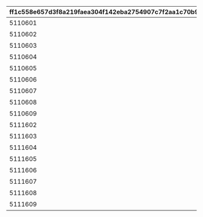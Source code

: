 |ff1c558e657d3f8a219faea304f142eba2754907c7f2aa1c70b9aa3731e32c41|e8b39af288b53a52e49d7c3b85428595514eac1fe8fe8a93c50bdd7a18ea230d|a6370a5cc68e4ab3a41b95eb9fe0b5c93e3bec16200eec764fb3c7226bff88f2|7277022851e530aba016bd7f452a1484e5ac52166af68e89c5040dc94a40a62d|18af965b37511ff5eaa63f3b4ecd35de2d6dc4994db2fd66727ff9ee7106d36a|f90d7b2986fe803a8a1d45dcf6383515130a3401250f17ff8421bbf295357663|1707c63faa07d5db3040c7f6be1f1faa4f5ed65a6c98442c1c69dc16e32da3b0|d82ecc8bb55e83c46c9a2536b6f50abbbc4579944b7c2d501ea92e7c5b5dfaf4|df2151d04aecf8af2f6e7ecb1610b5d35ee26ff2d474e74e29198376605bd5a4|caa63ceb0e6e2c6aeb5b1da5bbd099a925a7a970dbc8c486cdba748f1c282dc9|
| --- | --- | --- | --- | --- | --- | --- | --- | --- | --- |
|5110601|10110|序章|怀念的过去结晶|0|0|10110104|0|0|0|
|5110602|10110|尾狗刀的追忆1|谁是队长！|1|0|10110104|8|91002|30|
|5110603|10110|尾狗刀的追忆2|想赢的理由|1|0|10110105|8|91002|30|
|5110604|10110|克莉丝提娜的追忆1|善于倾听的誓约女君|1|0|10110108|8|91002|30|
|5110605|10110|大吾的追忆1|隐藏的真正实力？|1|0|10110109|8|91002|30|
|5110606|10110|菈比莉斯塔的追忆1|写成朋友，读作对手|1|0|10110110|8|91002|30|
|5110607|10110|真崎的追忆|邪恶与正义的狂笑|1|0|10110112|8|91002|30|
|5110608|10110|拉基拉基的追忆1|所谓公主骑士|1|0|10110113|8|91002|30|
|5110609|10110|尾狗刀的追忆3|追忆未曾谋面的日子|1|0|10110114|8|91002|30|
|5111602|10111|拉基拉基的追忆2|跳跃王的惩罚|1|0|10111103|8|91002|30|
|5111603|10111|克莉丝提娜的追忆2|两个人一定行|1|0|10111105|8|91002|30|
|5111604|10111|大吾的追忆2|如履薄冰|1|0|10111108|8|91002|30|
|5111605|10111|菈比莉斯塔的追忆2|最可疑的七冠是谁|1|0|10111109|8|91002|30|
|5111606|10111|似似花的追忆|过于简单的问题|1|0|10111110|8|91002|30|
|5111607|10111|尾狗刀的追忆4|魔物使者有话说|1|0|10111113|8|91002|30|
|5111608|10111|尾狗刀的追忆5|恶徒们向往的未来|1|0|10111113|8|91002|30|
|5111609|10111|终章|超越过去的回忆|0|1|0|16|9000222|1|